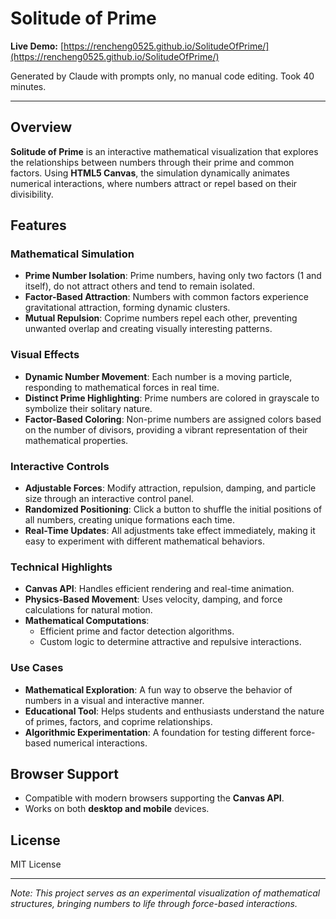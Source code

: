# **Solitude of Prime**

**Live Demo:** [https://rencheng0525.github.io/SolitudeOfPrime/](https://rencheng0525.github.io/SolitudeOfPrime/)

Generated by Claude with prompts only, no manual code editing. Took 40 minutes.

---

## **Overview**
**Solitude of Prime** is an interactive mathematical visualization that explores the relationships between numbers through their prime and common factors. Using **HTML5 Canvas**, the simulation dynamically animates numerical interactions, where numbers attract or repel based on their divisibility.

## **Features**

### **Mathematical Simulation**
- **Prime Number Isolation**: Prime numbers, having only two factors (1 and itself), do not attract others and tend to remain isolated.
- **Factor-Based Attraction**: Numbers with common factors experience gravitational attraction, forming dynamic clusters.
- **Mutual Repulsion**: Coprime numbers repel each other, preventing unwanted overlap and creating visually interesting patterns.

### **Visual Effects**
- **Dynamic Number Movement**: Each number is a moving particle, responding to mathematical forces in real time.
- **Distinct Prime Highlighting**: Prime numbers are colored in grayscale to symbolize their solitary nature.
- **Factor-Based Coloring**: Non-prime numbers are assigned colors based on the number of divisors, providing a vibrant representation of their mathematical properties.

### **Interactive Controls**
- **Adjustable Forces**: Modify attraction, repulsion, damping, and particle size through an interactive control panel.
- **Randomized Positioning**: Click a button to shuffle the initial positions of all numbers, creating unique formations each time.
- **Real-Time Updates**: All adjustments take effect immediately, making it easy to experiment with different mathematical behaviors.

### **Technical Highlights**
- **Canvas API**: Handles efficient rendering and real-time animation.
- **Physics-Based Movement**: Uses velocity, damping, and force calculations for natural motion.
- **Mathematical Computations**:
  - Efficient prime and factor detection algorithms.
  - Custom logic to determine attractive and repulsive interactions.

### **Use Cases**
- **Mathematical Exploration**: A fun way to observe the behavior of numbers in a visual and interactive manner.
- **Educational Tool**: Helps students and enthusiasts understand the nature of primes, factors, and coprime relationships.
- **Algorithmic Experimentation**: A foundation for testing different force-based numerical interactions.

## **Browser Support**
- Compatible with modern browsers supporting the **Canvas API**.
- Works on both **desktop and mobile** devices.

## **License**
MIT License

---

*Note: This project serves as an experimental visualization of mathematical structures, bringing numbers to life through force-based interactions.*
